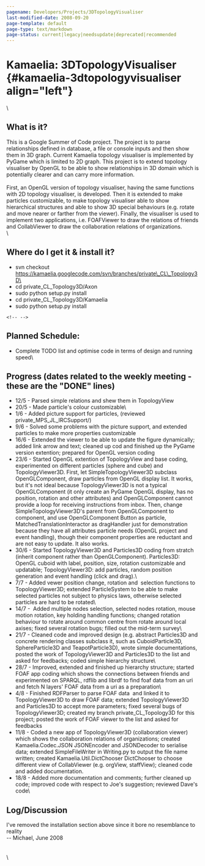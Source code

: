 ```yaml
---
pagename: Developers/Projects/3DTopologyVisualiser
last-modified-date: 2008-09-20
page-template: default
page-type: text/markdown
page-status: current|legacy|needsupdate|deprecated|recommended
---
```

Kamaelia: 3DTopologyVisualiser {#kamaelia-3dtopologyvisualiser align="left"}
==============================

\

What is it?
-----------

This is a Google Summer of Code project. The project is to parse
relationships defined in database, a file or console inputs and then
show them in 3D graph. Current Kamaelia topology visualiser is
implemented by PyGame which is limited to 2D graph. This project is to
extend topology visualiser by OpenGL to be able to show relationships in
3D domain which is potentially clearer and can carry more information.\
\
First, an OpenGL version of topology visualiser, having the same
functions with 2D topology visualiser, is developed. Then it is extended
to make particles customizable, to make topology visualiser able to show
hierarchical structures and able to show 3D special behaviours (e.g.
rotate and move nearer or farther from the viewer). Finally, the
visualiser is used to implement two applications, i.e. FOAFViewer to
draw the relations of friends and CollabViewer to draw the collaboration
relations of organizations.\
\

Where do I get it & install it?
-------------------------------

-   svn checkout
    https://kamaelia.googlecode.com/svn/branches/private\_CL\_Topology3D\
-   cd private\_CL\_Topology3D/Axon
-   sudo python setup.py install
-   cd private\_CL\_Topology3D/Kamaelia
-   sudo python setup.py install

```{=html}
<!-- -->
```

Planned Schedule:
-----------------

-   Complete TODO list and optimise code in terms of design and running
    speed\

Progress (dates related to the weekly meeting - these are the \"DONE\" lines)
-----------------------------------------------------------------------------

-   12/5 - Parsed simple relations and shew them in TopologyView
-   20/5 - Made particle\'s colour customizable\
-   1/6 - Added picture support for particles, (reviewed
    private\_MPS\_JL\_IRCSupport/)
-   9/6 - Solved some problems with the picture support, and extended
    particles to make more properties customizable
-   16/6 - Extended the viewer to be able to update the figure
    dynamically; added link arrow and text; cleaned up cod and finished
    up the PyGame version extention; prepared for OpenGL version coding
-   23/6 - Started OpenGL extention of TopologyView and base coding,
    experimented on different particles (sphere and cube) and
    TopologyViewer3D. First, let SimpleTopologyViewer3D subclass
    OpenGLComponent, draw particles from OpenGL display list. It works,
    but it\'s not ideal because TopologyViewer3D is not a typical
    OpenGLComponent (it only create an PyGame OpenGL display, has no
    position, rotation and other attributes) and OpenGLComponent cannot
    provide a loop for receiving instructions from inbox. Then, change
    SimpleTopologyViewer3D\'s parent from OpenGLComponent to component,
    and use OpenGLComponent Button as particle,
    MatchedTranslationInteractor as dragHandler just for demonstration
    because they have all attributes particle needs (OpenGL project and
    event handling), though their component properties are reductant and
    are not easy to update. It also works.
-   30/6 - Started TopologyViewer3D and Particles3D coding from stratch
    (inherit component rather than OpenGLComponent). Particles3D: OpenGL
    cuboid with label, position, size, rotation customizable and
    updatable; TopologyViewer3D: add particles, random position
    generation and event handling (click and drag).\
-   7/7 - Added vewer position change, rotation and  selection functions
    to TopologyViewer3D; extended ParticleSystem to be able to make
    selected particles not subject to physics laws, otherwise selected
    particles are hard to be rotated\
-   14/7 -  Added multiple nodes selection, selected nodes rotation,
    mouse motion rotation, key holding handling functions; changed
    rotation behaviour to rotate around common centre from rotate around
    local axises; fixed several rotation bugs; filled out the mid-term
    survey\
-   21/7 - Cleaned code and improved design (e.g. abstract Particles3D
    and concrete rendering classes subclass it, such as
    CuboidParticle3D, SphereParticle3D and TeapotParticle3D), wrote
    simple documentations, posted the work of TopologyViewer3D and
    Particles3D to the list and asked for feedbacks; coded simple
    hierarchy structure\
-   28/7 - Improved, extended and finished up hierarchy structure;
    started FOAF app coding which shows the connections between friends
    and experimented on SPARQL, rdflib and librdf to find foaf data from
    an uri and fetch N layers\' FOAF data from a uri as a preparation\
-   4/8 - Finished RDFParser to parse FOAF data  and linked it to
    TopologyViewer3D to draw FOAF data; extended TopologyViewer3D and
    Particles3D to accept more parameters; fixed several bugs of
    TopologyViewer3D; created my branch private\_CL\_Topology3D for this
    project; posted the work of FOAF viewer to the list and asked for
    feedbacks
-   11/8 - Coded a new app of TopologyViewer3D (collaboration viewer)
    which shows the collaboration relations of organizations; created
    Kamaelia.Codec.JSON JSONEncoder and JSONDecoder to serialise data;
    extended SimpleFileWriter in Writing.py to output the file name
    written; created Kamaelia.Util.DictChooser DictChooser to choose
    different view of CollabViewer (e.g. orgView, staffView); cleaned
    code and added documentation.
-   18/8 - Added more documentation and comments; further cleaned up
    code; improved code with respect to Joe\'s suggestion; reviewed
    Dave\'s code\

Log/Discussion
--------------

I\'ve removed the installation section above since it bore no
resemblance to reality\
\-- Michael, June 2008\
\
\
\

